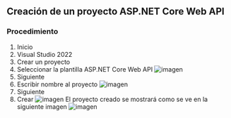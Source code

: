 ## Creación de un proyecto ASP.NET Core Web API 
### Procedimiento 
1. Inicio
2. Visual Studio 2022
3. Crear un proyecto
4. Seleccionar la plantilla ASP.NET Core Web API ![imagen](https://github.com/user-attachments/assets/55518d04-be1d-4077-9b43-c325c38ca8d0)
5. Siguiente
6. Escribir nombre al proyecto
![imagen](https://github.com/user-attachments/assets/5efdf517-2e87-4917-921d-cc843ad1ff3d)
10. Siguiente
11. Crear
![imagen](https://github.com/user-attachments/assets/719e5474-c6ff-4015-a8a5-c297cdc7b086)
El proyecto creado se mostrará como se ve en la siguiente imagen
![imagen](https://github.com/user-attachments/assets/e99b1252-9d5c-41d7-9317-55bb9543d935)


